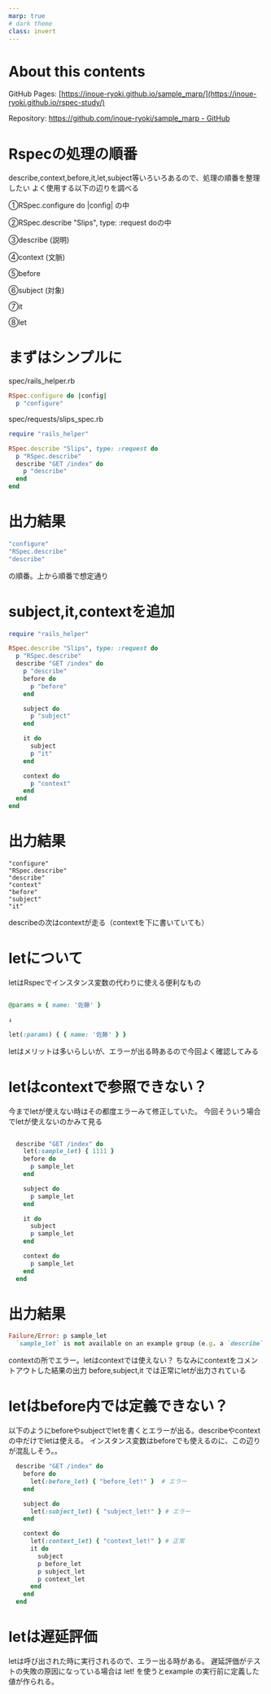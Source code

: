 ```yaml
---
marp: true
# dark theme
class: invert
---
```

<!-- headingDivider: 1 -->

# About this contents

GitHub Pages: [https://inoue-ryoki.github.io/sample_marp/](https://inoue-ryoki.github.io/rspec-study/)

Repository: [https://github.com/inoue-ryoki/sample_marp - GitHub](https://github.com/inoue-ryoki/rspec-study)

# Rspecの処理の順番

describe,context,before,it,let,subject等いろいろあるので、処理の順番を整理したい
よく使用する以下の辺りを調べる

①RSpec.configure do |config| の中

②RSpec.describe "Slips", type: :request doの中

③describe (説明)

④context (文脈)

⑤before

⑥subject (対象)

⑦it

⑧let

# まずはシンプルに

spec/rails_helper.rb

```rb
RSpec.configure do |config|
  p "configure"
```

spec/requests/slips_spec.rb

```rb
require "rails_helper"

RSpec.describe "Slips", type: :request do
  p "RSpec.describe"
  describe "GET /index" do
    p "describe"
  end
end
```
# 出力結果

```rb
"configure"
"RSpec.describe"
"describe"
```

の順番。上から順番で想定通り

# subject,it,contextを追加

```rb
require "rails_helper"

RSpec.describe "Slips", type: :request do
  p "RSpec.describe"
  describe "GET /index" do
    p "describe"
    before do
      p "before"
    end

    subject do
      p "subject"
    end

    it do
      subject
      p "it"
    end

    context do
      p "context"
    end
  end
end
```

# 出力結果

```
"configure"
"RSpec.describe"
"describe"
"context"
"before"
"subject"
"it"
```

describeの次はcontextが走る（contextを下に書いていても）

# letについて

letはRspecでインスタンス変数の代わりに使える便利なもの

```rb

@params = { name: '佐藤' }

↓

let(:params) { { name: '佐藤' } }
```

letはメリットは多いらしいが、エラーが出る時あるので今回よく確認してみる

# letはcontextで参照できない？

今までletが使えない時はその都度エラーみて修正していた。
今回そういう場合でletが使えないのかみて見る

```rb

  describe "GET /index" do
    let(:sample_let) { 1111 }
    before do
      p sample_let
    end

    subject do
      p sample_let
    end

    it do
      subject
      p sample_let
    end

    context do
      p sample_let
    end
  end

```

# 出力結果

```rb
Failure/Error: p sample_let
  `sample_let` is not available on an example group (e.g. a `describe` or `context` block). It is only available from within individual examples (e.g. `it` blocks) or from constructs that run in the scope of an example (e.g. `before`, `let`, etc).
```


contextの所でエラー。letはcontextでは使えない？
ちなみにcontextをコメントアウトした結果の出力
before,subject,it では正常にletが出力されている


# letはbefore内では定義できない？

以下のようにbeforeやsubjectでletを書くとエラーが出る。describeやcontextの中だけでletは使える。
インスタンス変数はbeforeでも使えるのに、この辺りが混乱しそう。。

```rb
  describe "GET /index" do
    before do
      let(:before_let) { "before_let!" }  # エラー
    end

    subject do
      let(:subject_let) { "subject_let!" } # エラー
    end

    context do
      let(:context_let) { "context_let!" } # 正常
      it do
        subject
        p before_let
        p subject_let
        p context_let
      end
    end
  end
```

# letは遅延評価

letは呼び出された時に実行されるので、エラー出る時がある。
遅延評価がテストの失敗の原因になっている場合は let! を使うとexample の実行前に定義した値が作られる。
